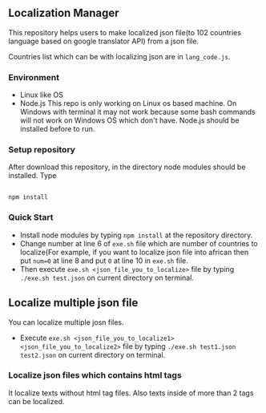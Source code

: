 ## Localization Manager
This repository helps users to make localized json file(to 102 countries language based on google translator API) from a json file.

Countries list which can be with localizing json are in `lang_code.js`.

### Environment
- Linux like OS
- Node.js
This repo is only working on Linux os based machine. On Windows with terminal it may not work because some bash commands will not work on Windows OS which don't have. Node.js should be installed before to run. 

### Setup repository
After download this repository, in the directory node modules should be installed. Type

```

npm install

```

### Quick Start
- Install node modules by typing `npm install` at the repository directory. 
- Change number at line 6 of `exe.sh` file which are number of countries to localize(For example, if you want to localize json file into african then put `num=0` at line 8 and put `0` at line 10 in `exe.sh` file.  
- Then execute `exe.sh <json_file_you_to_localize>` file by typing `./exe.sh test.json` on current directory on terminal.

## Localize multiple json file
You can localize multiple josn files. 

- Execute `exe.sh <json_file_you_to_localize1> <json_file_you_to_localize2>` file by typing `./exe.sh test1.json test2.json` on current directory on terminal.

### Localize json files which contains html tags
It localize texts without html tag files. Also texts inside of more than 2 tags can be localized.  
